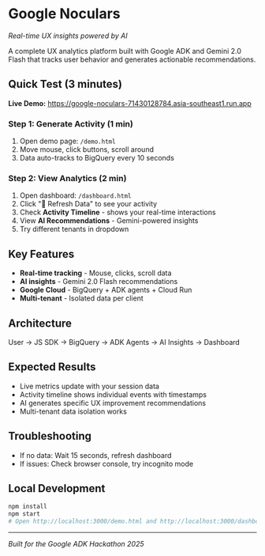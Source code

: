 # Google Noculars
*Real-time UX insights powered by AI*

A complete UX analytics platform built with Google ADK and Gemini 2.0 Flash that tracks user behavior and generates actionable recommendations.

## Quick Test (3 minutes)

**Live Demo:** https://google-noculars-71430128784.asia-southeast1.run.app

### Step 1: Generate Activity (1 min)
1. Open demo page: `/demo.html`
2. Move mouse, click buttons, scroll around
3. Data auto-tracks to BigQuery every 10 seconds

### Step 2: View Analytics (2 min)
1. Open dashboard: `/dashboard.html`
2. Click "🔄 Refresh Data" to see your activity
3. Check **Activity Timeline** - shows your real-time interactions
4. View **AI Recommendations** - Gemini-powered insights
5. Try different tenants in dropdown

## Key Features
- **Real-time tracking** - Mouse, clicks, scroll data
- **AI insights** - Gemini 2.0 Flash recommendations  
- **Google Cloud** - BigQuery + ADK agents + Cloud Run
- **Multi-tenant** - Isolated data per client

## Architecture
User → JS SDK → BigQuery → ADK Agents → AI Insights → Dashboard

## Expected Results
- Live metrics update with your session data
- Activity timeline shows individual events with timestamps
- AI generates specific UX improvement recommendations
- Multi-tenant data isolation works

## Troubleshooting
- If no data: Wait 15 seconds, refresh dashboard
- If issues: Check browser console, try incognito mode

## Local Development
```bash
npm install
npm start
# Open http://localhost:3000/demo.html and http://localhost:3000/dashboard.html
```

---
*Built for the Google ADK Hackathon 2025*
